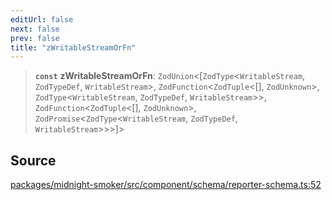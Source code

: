 ```yaml
---
editUrl: false
next: false
prev: false
title: "zWritableStreamOrFn"
---
```


> **`const`** **zWritableStreamOrFn**: `ZodUnion`\<[`ZodType`\<`WritableStream`, `ZodTypeDef`, `WritableStream`\>, `ZodFunction`\<`ZodTuple`\<[], `ZodUnknown`\>, `ZodType`\<`WritableStream`, `ZodTypeDef`, `WritableStream`\>\>, `ZodFunction`\<`ZodTuple`\<[], `ZodUnknown`\>, `ZodPromise`\<`ZodType`\<`WritableStream`, `ZodTypeDef`, `WritableStream`\>\>\>]\>

## Source

[packages/midnight-smoker/src/component/schema/reporter-schema.ts:52](https://github.com/boneskull/midnight-smoker/blob/417858b/packages/midnight-smoker/src/component/schema/reporter-schema.ts#L52)
